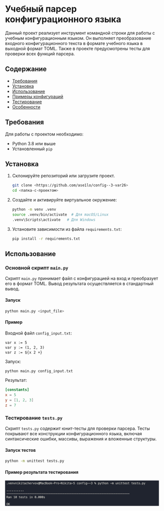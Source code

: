 # Учебный парсер конфигурационного языка

Данный проект реализует инструмент командной строки для работы с учебным конфигурационным языком. Он выполняет преобразование входного конфигурационного текста в формате учебного языка в выходной формат TOML. Также в проекте предусмотрены тесты для проверки всех функций парсера.

## Содержание
- [Требования](#требования)
- [Установка](#установка)
- [Использование](#использование)
- [Примеры конфигураций](#примеры-конфигураций)
- [Тестирование](#тестирование)
- [Особенности](#особенности)

## Требования

Для работы с проектом необходимо:
- Python 3.8 или выше
- Установленный `pip`

## Установка

1. Склонируйте репозиторий или загрузите проект.
   ```bash
   git clone <https://github.com/ase1lo/config--3-var26>
   cd <папка-с-проектом>
   ```

2. Создайте и активируйте виртуальное окружение:
   ```bash
   python -m venv .venv
   source .venv/bin/activate  # Для macOS/Linux
   .venv\Scripts\activate   # Для Windows
   ```

3. Установите зависимости из файла `requirements.txt`:
   ```bash
   pip install -r requirements.txt
   ```

## Использование

### Основной скрипт `main.py`

Скрипт `main.py` принимает файл с конфигурацией на вход и преобразует его в формат TOML. Вывод результата осуществляется в стандартный вывод.

#### Запуск

```bash
python main.py <input_file>
```

#### Пример

Входной файл `config_input.txt`:
```plaintext
var x := 5
var y := (1, 2, 3)
var z := ${x 2 +}
```

Запуск:
```bash
python main.py config_input.txt
```

Результат:
```toml
[constants]
x = 5
y = [1, 2, 3]
z = 7
```

### Тестирование `tests.py`

Скрипт `tests.py` содержит юнит-тесты для проверки парсера. Тесты покрывают все конструкции конфигурационного языка, включая синтаксические ошибки, массивы, выражения и вложенные структуры.

#### Запуск тестов

```bash
python -m unittest tests.py
```

#### Пример результата тестирования

![Скриншот тестов](photo/tests.png)

